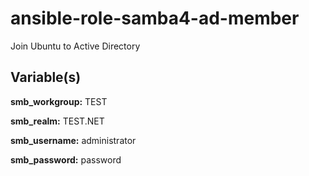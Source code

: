 # ansible-role-samba4-ad-member
Join Ubuntu to Active Directory

## Variable(s)

**smb_workgroup:** TEST

**smb_realm:** TEST.NET

**smb_username:** administrator

**smb_password:** password